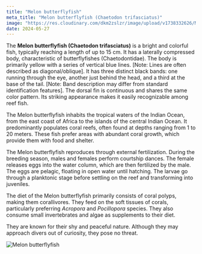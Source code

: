 ```yaml
---
title: "Melon butterflyfish"
meta_title: "Melon butterflyfish (Chaetodon trifasciatus)"
image: "https://res.cloudinary.com/dkm2zslzr/image/upload/v1738332626/Melon_Butterflyfish_2634x1482_hgallk.png"
date: 2024-05-27
---
```


The **Melon butterflyfish (Chaetodon trifasciatus)** is a bright and colorful fish, typically reaching a length of up to 15 cm. It has a laterally compressed body, characteristic of butterflyfishes (Chaetodontidae). The body is primarily yellow with a series of vertical blue lines. [Note: Lines are often described as diagonal/oblique]. It has three distinct black bands: one running through the eye, another just behind the head, and a third at the base of the tail. [Note: Band description may differ from standard identification features]. The dorsal fin is continuous and shares the same color pattern. Its striking appearance makes it easily recognizable among reef fish.

The Melon butterflyfish inhabits the tropical waters of the Indian Ocean, from the east coast of Africa to the islands of the central Indian Ocean. It predominantly populates coral reefs, often found at depths ranging from 1 to 20 meters. These fish prefer areas with abundant coral growth, which provide them with food and shelter.

The Melon butterflyfish reproduces through external fertilization. During the breeding season, males and females perform courtship dances. The female releases eggs into the water column, which are then fertilized by the male. The eggs are pelagic, floating in open water until hatching. The larvae go through a planktonic stage before settling on the reef and transforming into juveniles.

The diet of the Melon butterflyfish primarily consists of coral polyps, making them corallivores. They feed on the soft tissues of corals, particularly preferring *Acropora* and *Pocillopora* species. They also consume small invertebrates and algae as supplements to their diet.

They are known for their shy and peaceful nature. Although they may approach divers out of curiosity, they pose no threat.

![Melon butterflyfish](https://res.cloudinary.com/dkm2zslzr/image/upload/v1738332626/Melon_Butterflyfish_2_sc6yd7.png "Melon butterflyfish")